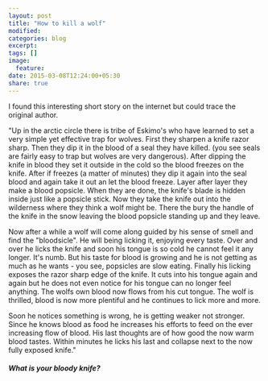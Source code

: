 ```yaml
---
layout: post
title: "How to kill a wolf"
modified:
categories: blog
excerpt:
tags: []
image:
  feature:
date: 2015-03-08T12:24:00+05:30
share: true
---
```

I found this interesting short story on the internet but could trace the original author.

"Up in the arctic circle there is tribe of Eskimo's who have learned to set a very simple yet effective trap for wolves. First they sharpen a knife razor sharp. Then they dip it in the blood of a seal they have killed. (you see seals are fairly easy to trap but wolves are very dangerous). After dipping the knife in blood they set it outside in the cold so the blood freezes on the knife. After if freezes (a matter of minutes) they dip it again into the seal blood and again take it out an let the blood freeze. Layer after layer they make a blood popsicle. When they are done, the knife's blade is hidden inside just like a popsicle stick. Now they take the knife out into the wilderness where they think a wolf might be. There the bury the handle of the knife in the snow leaving the blood popsicle standing up and they leave.

Now after a while a wolf will come along guided by his sense of smell and find the "bloodsicle". He will being licking it, enjoying every taste. Over and over he licks the knife and soon his tongue is so cold he cannot feel it any longer. It's numb. But his taste for blood is growing and he is not getting as much as he wants - you see, popsicles are slow eating. Finally his licking exposes the razor sharp edge of the knife. It cuts into his tongue again and again but he does not even notice for his tongue can no longer feel anything. The wolfs own blood now flows from his cut tongue. The wolf is thrilled, blood is now more plentiful and he continues to lick more and more.

Soon he notices something is wrong, he is getting weaker not stronger. Since he knows blood as food he increases his efforts to feed on the ever increasing flow of blood. His last thoughts are of how good the now warm blood tastes. Within minutes he licks his last and collapse next to the now fully exposed knife."

#### *What is your bloody knife?*
